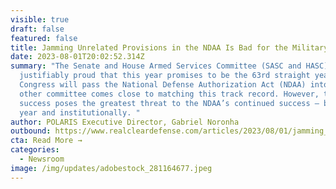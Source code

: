 ```yaml
---
visible: true
draft: false
featured: false
title: Jamming Unrelated Provisions in the NDAA Is Bad for the Military
date: 2023-08-01T20:02:52.314Z
summary: "The Senate and House Armed Services Committee (SASC and HASC) are
  justifiably proud that this year promises to be the 63rd straight year
  Congress will pass the National Defense Authorization Act (NDAA) into law. No
  other committee comes close to matching this track record. However, this
  success poses the greatest threat to the NDAA’s continued success – both this
  year and institutionally. "
author: POLARIS Executive Director, Gabriel Noronha
outbound: https://www.realcleardefense.com/articles/2023/08/01/jamming_unrelated_provisions_in_the_ndaa_is_bad_for_the_military_969858.html
cta: Read More →
categories:
  - Newsroom
image: /img/updates/adobestock_281164677.jpeg
---
```


